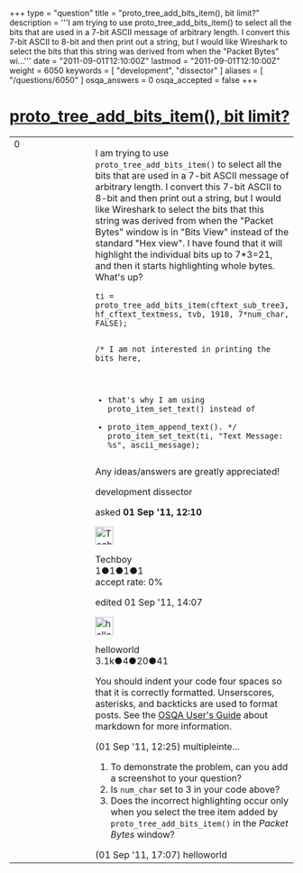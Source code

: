 +++
type = "question"
title = "proto_tree_add_bits_item(), bit limit?"
description = '''I am trying to use proto_tree_add_bits_item() to select all the bits that are used in a 7-bit ASCII message of arbitrary length. I convert this 7-bit ASCII to 8-bit and then print out a string, but I would like Wireshark to select the bits that this string was derived from when the &quot;Packet Bytes&quot; wi...'''
date = "2011-09-01T12:10:00Z"
lastmod = "2011-09-01T12:10:00Z"
weight = 6050
keywords = [ "development", "dissector" ]
aliases = [ "/questions/6050" ]
osqa_answers = 0
osqa_accepted = false
+++

<div class="headNormal">

# [proto\_tree\_add\_bits\_item(), bit limit?](/questions/6050/proto_tree_add_bits_item-bit-limit)

</div>

<div id="main-body">

<div id="askform">

<table id="question-table" style="width:100%;"><colgroup><col style="width: 50%" /><col style="width: 50%" /></colgroup><tbody><tr class="odd"><td style="width: 30px; vertical-align: top"><div class="vote-buttons"><div id="post-6050-score" class="post-score" title="current number of votes">0</div><div id="favorite-count" class="favorite-count"></div></div></td><td><div id="item-right"><div class="question-body"><p>I am trying to use <code>proto_tree_add_bits_item()</code> to select all the bits that are used in a 7-bit ASCII message of arbitrary length. I convert this 7-bit ASCII to 8-bit and then print out a string, but I would like Wireshark to select the bits that this string was derived from when the "Packet Bytes" window is in "Bits View" instead of the standard "Hex view". I have found that it will highlight the individual bits up to 7*3=21, and then it starts highlighting whole bytes. What's up?</p><pre><code>ti = proto_tree_add_bits_item(cftext_sub_tree3, hf_cftext_textmess, tvb, 1918, 7*num_char, FALSE);

/* I am not interested in printing the bits here,
 * that&#39;s why I am using proto_item_set_text() instead of
 * proto_item_append_text().
 */
proto_item_set_text(ti, &quot;Text Message: %s&quot;, ascii_message);</code></pre><p>Any ideas/answers are greatly appreciated!</p></div><div id="question-tags" class="tags-container tags">development dissector</div><div id="question-controls" class="post-controls"></div><div class="post-update-info-container"><div class="post-update-info post-update-info-user"><p>asked <strong>01 Sep '11, 12:10</strong></p><img src="https://secure.gravatar.com/avatar/0f23fe6d24be5b22962647ce5a315725?s=32&amp;d=identicon&amp;r=g" class="gravatar" width="32" height="32" alt="Techboy&#39;s gravatar image" /><p>Techboy<br />
<span class="score" title="1 reputation points">1</span><span title="1 badges"><span class="badge1">●</span><span class="badgecount">1</span></span><span title="1 badges"><span class="silver">●</span><span class="badgecount">1</span></span><span title="1 badges"><span class="bronze">●</span><span class="badgecount">1</span></span><br />
<span class="accept_rate" title="Rate of the user&#39;s accepted answers">accept rate:</span> <span title="Techboy has no accepted answers">0%</span></p></div><div class="post-update-info post-update-info-edited"><p>edited 01 Sep '11, 14:07</p><img src="https://secure.gravatar.com/avatar/362ba1008ad9a075d1556d33e97dfed6?s=32&amp;d=identicon&amp;r=g" class="gravatar" width="32" height="32" alt="helloworld&#39;s gravatar image" /><p>helloworld<br />
<span class="score" title="3149 reputation points"><span>3.1k</span></span><span title="4 badges"><span class="badge1">●</span><span class="badgecount">4</span></span><span title="20 badges"><span class="silver">●</span><span class="badgecount">20</span></span><span title="41 badges"><span class="bronze">●</span><span class="badgecount">41</span></span></p></div></div><div id="comments-container-6050" class="comments-container"><span id="6051"></span><div id="comment-6051" class="comment"><div id="post-6051-score" class="comment-score"></div><div class="comment-text"><p>You should indent your code four spaces so that it is correctly formatted. Unserscores, asterisks, and backticks are used to format posts. See the <a href="http://wiki.osqa.net/display/docs/OSQA+User%27s+Guide#OSQAUser%27sGuide-TheMarkdownLanguage">OSQA User's Guide</a> about markdown for more information.</p></div><div id="comment-6051-info" class="comment-info"><span class="comment-age">(01 Sep '11, 12:25)</span> multipleinte...</div></div><span id="6053"></span><div id="comment-6053" class="comment"><div id="post-6053-score" class="comment-score"></div><div class="comment-text"><ol><li>To demonstrate the problem, can you add a screenshot to your question?</li><li>Is <code>num_char</code> set to 3 in your code above?</li><li>Does the incorrect highlighting occur only when you select the tree item added by <code>proto_tree_add_bits_item()</code> in the <em>Packet Bytes</em> window?</li></ol></div><div id="comment-6053-info" class="comment-info"><span class="comment-age">(01 Sep '11, 17:07)</span> helloworld</div></div></div><div id="comment-tools-6050" class="comment-tools"></div><div class="clear"></div><div id="comment-6050-form-container" class="comment-form-container"></div><div class="clear"></div></div></td></tr></tbody></table>

</div>

</div>


